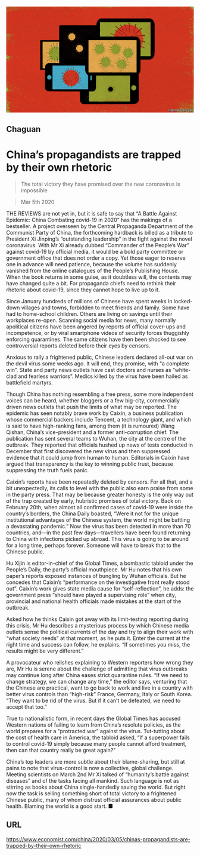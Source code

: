 ![](./images/20200307_CND000_0.jpg)

## Chaguan

# China’s propagandists are trapped by their own rhetoric

> The total victory they have promised over the new coronavirus is impossible

> Mar 5th 2020

THE REVIEWS are not yet in, but it is safe to say that “A Battle Against Epidemic: China Combating covid-19 in 2020” has the makings of a bestseller. A project overseen by the Central Propaganda Department of the Communist Party of China, the forthcoming hardback is billed as a tribute to President Xi Jinping’s “outstanding leadership” in the fight against the novel coronavirus. With Mr Xi already dubbed “Commander of the People’s War” against covid-19 by official media, it would be a bold party committee or government office that does not order a copy. Yet those eager to reserve one in advance will need patience, because the volume has suddenly vanished from the online catalogues of the People’s Publishing House. When the book returns in some guise, as it doubtless will, the contents may have changed quite a bit. For propaganda chiefs need to rethink their rhetoric about covid-19, since they cannot hope to live up to it.

Since January hundreds of millions of Chinese have spent weeks in locked-down villages and towns, forbidden to meet friends and family. Some have had to home-school children. Others are living on savings until their workplaces re-open. Scanning social media for news, many normally apolitical citizens have been angered by reports of official cover-ups and incompetence, or by viral smartphone videos of security forces thuggishly enforcing quarantines. The same citizens have then been shocked to see controversial reports deleted before their eyes by censors.

Anxious to rally a frightened public, Chinese leaders declared all-out war on the devil virus some weeks ago. It will end, they promise, with “a complete win”. State and party news outlets have cast doctors and nurses as “white-clad and fearless warriors”. Medics killed by the virus have been hailed as battlefield martyrs.

Though China has nothing resembling a free press, some more independent voices can be heard, whether bloggers or a few big-city, commercially driven news outlets that push the limits of what may be reported. The epidemic has seen notably brave work by Caixin, a business publication whose commercial backers include Tencent, a technology giant, and which is said to have high-ranking fans, among them (it is rumoured) Wang Qishan, China’s vice-president and a former anti-corruption chief. The publication has sent several teams to Wuhan, the city at the centre of the outbreak. They reported that officials hushed up news of tests conducted in December that first discovered the new virus and then suppressed evidence that it could jump from human to human. Editorials in Caixin have argued that transparency is the key to winning public trust, because suppressing the truth fuels panic.

Caixin’s reports have been repeatedly deleted by censors. For all that, and a bit unexpectedly, its calls to level with the public also earn praise from some in the party press. That may be because greater honesty is the only way out of the trap created by early, hubristic promises of total victory. Back on February 20th, when almost all confirmed cases of covid-19 were inside the country’s borders, the China Daily boasted, “Were it not for the unique institutional advantages of the Chinese system, the world might be battling a devastating pandemic.” Now the virus has been detected in more than 70 countries, and—in the past few days—travellers have been found returning to China with infections picked up abroad. This virus is going to be around for a long time, perhaps forever. Someone will have to break that to the Chinese public.

Hu Xijin is editor-in-chief of the Global Times, a bombastic tabloid under the People’s Daily, the party’s official mouthpiece. Mr Hu notes that his own paper’s reports exposed instances of bungling by Wuhan officials. But he concedes that Caixin’s “performance on the investigative front really stood out”. Caixin’s work gives state media cause for “self-reflection”, he adds: the government press “should have played a supervising role” when city, provincial and national health officials made mistakes at the start of the outbreak.

Asked how he thinks Caixin got away with its limit-testing reporting during this crisis, Mr Hu describes a mysterious process by which Chinese media outlets sense the political currents of the day and try to align their work with “what society needs” at that moment, as he puts it. Enter the current at the right time and success can follow, he explains. “If sometimes you miss, the results might be very different.”

A provocateur who relishes explaining to Western reporters how wrong they are, Mr Hu is serene about the challenge of admitting that virus outbreaks may continue long after China eases strict quarantine rules. “If we need to change strategy, we can change any time,” the editor says, venturing that the Chinese are practical, want to go back to work and live in a country with better virus controls than “high-risk” France, Germany, Italy or South Korea. “They want to be rid of the virus. But if it can’t be defeated, we need to accept that too.”

True to nationalistic form, in recent days the Global Times has accused Western nations of failing to learn from China’s resolute policies, as the world prepares for a “protracted war” against the virus. Tut-tutting about the cost of health care in America, the tabloid asked, “If a superpower fails to control covid-19 simply because many people cannot afford treatment, then can that country really be great again?”

China’s top leaders are more subtle about their blame-sharing, but still at pains to note that virus-control is now a collective, global challenge. Meeting scientists on March 2nd Mr Xi talked of “humanity’s battle against diseases” and of the tasks facing all mankind. Such language is not as stirring as books about China single-handedly saving the world. But right now the task is selling something short of total victory to a frightened Chinese public, many of whom distrust official assurances about public health. Blaming the world is a good start. ■

## URL

https://www.economist.com/china/2020/03/05/chinas-propagandists-are-trapped-by-their-own-rhetoric
